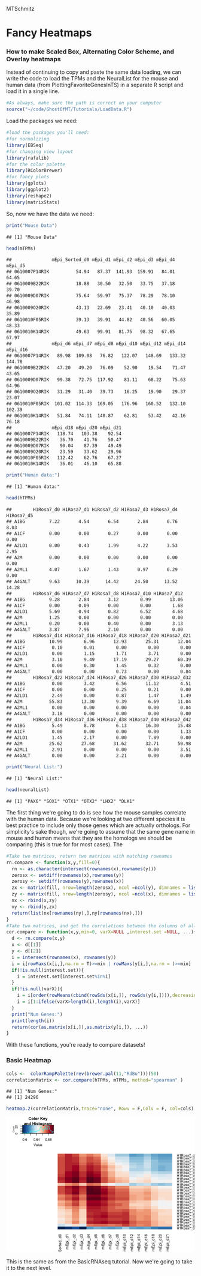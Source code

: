 MTSchmitz

Fancy Heatmaps
==============

### How to make Scaled Box, Alternating Color Scheme, and Overlay heatmaps

Instead of continuing to copy and paste the same data loading, we can write the code to load the TPMs and the NeuralList for the mouse and human data (from PlottingFavoriteGenesInTS) in a separate R script and load it in a single line.

``` r
#As always, make sure the path is correct on your computer
source("~/code/GhostOfMT/Tutorials/LoadData.R")
```

Load the packages we need:

``` r
#load the packages you'll need:
#for normalizing
library(EBSeq)
#for changing view layout
library(rafalib)
#for the color palette
library(RColorBrewer)
#for fancy plots
library(gplots)
library(ggplot2)
library(reshape2)
library(matrixStats)
```

So, now we have the data we need:

``` r
print("Mouse Data")
```

    ## [1] "Mouse Data"

``` r
head(mTPMs)
```

    ##               mEpi_Sorted_d0 mEpi_d1 mEpi_d2 mEpi_d3 mEpi_d4 mEpi_d5
    ## 0610007P14RIK          54.94   87.37  141.93  159.91   84.01   64.65
    ## 0610009B22RIK          18.88   30.50   32.50   33.75   37.18   39.70
    ## 0610009D07RIK          75.64   59.97   75.37   78.29   78.10   46.98
    ## 0610009O20RIK          43.13   22.69   23.41   40.10   40.03   35.89
    ## 0610010F05RIK          39.13   39.91   44.82   40.56   60.05   48.33
    ## 0610010K14RIK          49.63   99.91   81.75   98.32   67.65   67.97
    ##               mEpi_d6 mEpi_d7 mEpi_d8 mEpi_d10 mEpi_d12 mEpi_d14 mEpi_d16
    ## 0610007P14RIK   89.98  109.08   76.82   122.07   148.69   133.32   144.78
    ## 0610009B22RIK   47.20   49.20   76.09    52.90    19.54    71.47    43.65
    ## 0610009D07RIK   99.38   72.75  117.92    81.11    68.22    75.63    64.96
    ## 0610009O20RIK   31.29   31.40   39.73    16.25    19.90    29.37    23.07
    ## 0610010F05RIK  101.02  114.33  169.05   176.96   160.52   132.10   102.39
    ## 0610010K14RIK   51.84   74.11  140.87    62.81    53.42    42.16    76.18
    ##               mEpi_d18 mEpi_d20 mEpi_d21
    ## 0610007P14RIK   118.74   103.38    92.54
    ## 0610009B22RIK    36.70    41.76    50.47
    ## 0610009D07RIK    90.04    87.39    49.49
    ## 0610009O20RIK    23.59    33.62    29.96
    ## 0610010F05RIK   112.42    62.76    67.27
    ## 0610010K14RIK    36.01    46.10    65.88

``` r
print("Human data:")
```

    ## [1] "Human data:"

``` r
head(hTPMs)
```

    ##        H1Rosa7_d0 H1Rosa7_d1 H1Rosa7_d2 H1Rosa7_d3 H1Rosa7_d4 H1Rosa7_d5
    ## A1BG         7.22       4.54       6.54       2.84       0.76       8.03
    ## A1CF         0.00       0.00       0.27       0.00       0.00       0.00
    ## A2LD1        0.00       0.43       1.99       4.22       3.53       2.95
    ## A2M          0.00       0.00       0.00       0.00       0.00       0.00
    ## A2ML1        4.07       1.67       1.43       0.97       0.29       0.00
    ## A4GALT       9.63      10.39      14.42      24.50      13.52      14.28
    ##        H1Rosa7_d6 H1Rosa7_d7 H1Rosa7_d8 H1Rosa7_d10 H1Rosa7_d12
    ## A1BG         9.28       2.84       3.12        0.99       13.06
    ## A1CF         0.00       0.09       0.00        0.00        1.68
    ## A2LD1        5.69       0.94       0.82        6.52        4.68
    ## A2M          1.25       0.00       0.00        0.00        0.00
    ## A2ML1        0.20       0.00       0.40        0.00        3.13
    ## A4GALT       3.87       7.96       2.10        0.00        0.00
    ##        H1Rosa7_d14 H1Rosa7_d16 H1Rosa7_d18 H1Rosa7_d20 H1Rosa7_d21
    ## A1BG         10.99        6.96       12.93       25.31       12.04
    ## A1CF          0.10        0.01        0.00        0.00        0.00
    ## A2LD1         0.00        1.15        1.71        3.71        0.00
    ## A2M           3.10        9.49       17.19       29.27       60.39
    ## A2ML1         0.00        0.30        1.45        0.32        0.00
    ## A4GALT        0.00        0.00        0.73        0.00        0.84
    ##        H1Rosa7_d22 H1Rosa7_d24 H1Rosa7_d26 H1Rosa7_d30 H1Rosa7_d32
    ## A1BG          0.00        3.42        6.56       11.12        4.51
    ## A1CF          0.00        0.00        0.25        0.21        0.00
    ## A2LD1         2.49        0.00        0.87        1.47        1.49
    ## A2M          55.83       13.30        9.39        6.69       11.04
    ## A2ML1         0.00        0.00        0.00        0.00        0.84
    ## A4GALT        3.18        0.00        0.00        0.00        0.00
    ##        H1Rosa7_d34 H1Rosa7_d36 H1Rosa7_d38 H1Rosa7_d40 H1Rosa7_d42
    ## A1BG          5.49        8.78        6.13       16.30       15.48
    ## A1CF          0.00        0.00        0.00        0.00        1.33
    ## A2LD1         1.45        2.17        0.00        7.89        0.00
    ## A2M          25.62       27.68       31.62       32.71       50.98
    ## A2ML1         2.91        0.00        0.00        0.00        3.51
    ## A4GALT        0.00        0.00        2.21        0.00        0.00

``` r
print("Neural List:")
```

    ## [1] "Neural List:"

``` r
head(neuralList)
```

    ## [1] "PAX6" "SOX1" "OTX1" "OTX2" "LHX2" "DLK1"

The first thing we're going to do is see how the mouse samples correlate with the human data. Because we're looking at two different species it is best practice to include only those genes which are actually orthologs. For simplicity's sake though, we're going to assume that the same gene name in mouse and human means that they are the homologs we should be comparing (this is true for for most cases). The

``` r
#Take two matrices, return two matrices with matching rownames
rn.compare <- function(x,y,fill=0){
  rn <- as.character(intersect(rownames(x),rownames(y)))
  zerosx <- setdiff(rownames(x),rownames(y))
  zerosy <- setdiff(rownames(y),rownames(x))
  zx <- matrix(fill, nrow=length(zerosx), ncol =ncol(y), dimnames = list(zerosx,NULL))
  zy <- matrix(fill, nrow=length(zerosy), ncol =ncol(x), dimnames = list(zerosy,NULL))
  nx <- rbind(x,zy)
  ny <- rbind(y,zx)
  return(list(nx[rownames(ny),],ny[rownames(nx),]))
}
#Take two matrices, and get the correlations between the columns of all the samples between the two
cor.compare <- function(x,y,min=0, varX=NULL ,interest.set =NULL, ...){
  d <- rn.compare(x,y)
  x <- d[[1]]
  y <- d[[2]]
  i = intersect(rownames(x), rownames(y))
  i = i[rowMaxs(x[i,],na.rm = T)>=min | rowMaxs(y[i,],na.rm = )>=min]
  if(!is.null(interest.set)){
    i = interest.set[interest.set%in%i]
  }
  if(!is.null(varX)){
    i = i[order(rowMeans(cbind(rowSds(x[i,]), rowSds(y[i,]))),decreasing = T)]
    i = i[1:ifelse(varX>length(i),length(i),varX)]
  }
  print("Num Genes:")
  print(length(i))
  return(cor(as.matrix(x[i,]),as.matrix(y[i,]), ...))
}
```

With these functions, you're ready to compare datasets!

### Basic Heatmap

``` r
cols <-  colorRampPalette(rev(brewer.pal(11,"RdBu")))(50)
correlationMatrix <- cor.compare(hTPMs, mTPMs, method="spearman" )
```

    ## [1] "Num Genes:"
    ## [1] 24296

``` r
heatmap.2(correlationMatrix,trace="none", Rowv = F,Colv = F, col=cols)
```

![](4_FancyHeatmapsHowTo_files/figure-markdown_github/CorCompareExample-1.png)

This is the same as from the BasicRNAseq tutorial. Now we're going to take it to the next level.
